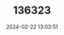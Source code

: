 ---
title: "136323"
category: "Peromyscus beatae"
draft: false
date: 2024-02-22 13:03:51
languages:
  English: ["Orizaba Deermouse"]
---